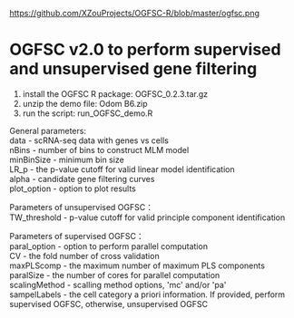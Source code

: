 https://github.com/XZouProjects/OGFSC-R/blob/master/ogfsc.png

# OGFSC v2.0 to perform supervised and unsupervised gene filtering

1. install the OGFSC R package: OGFSC_0.2.3.tar.gz
2. unzip the demo file: Odom B6.zip
3. run the script: run_OGFSC_demo.R
                                       
General parameters:                                                                            
data - scRNA-seq data with genes vs cells                                  
nBins - number of bins to construct MLM model                                       
minBinSize - minimum bin size                                       
LR_p - the p-value cutoff for valid linear model identification                                      
alpha - candidate gene filtering curves                                                                    
plot_option - option to plot results                                                                        

Parameters of unsupervised OGFSC：                                                             
TW_threshold - p-value cutoff for valid principle component identification                                 
                                     
Parameters of supervised OGFSC：                                                             
paral_option - option to perform parallel computation                                     
CV - the fold number of cross validation                                 
maxPLScomp - the maximum number of maximum PLS components                                       
paralSize - the number of cores for parallel computation                                     
scalingMethod - scalling method options, 'mc' and/or 'pa'                                 
sampelLabels - the cell category a priori information. If provided, perform supervised OGFSC, otherwise, unsupervised OGFSC                             
                                      
